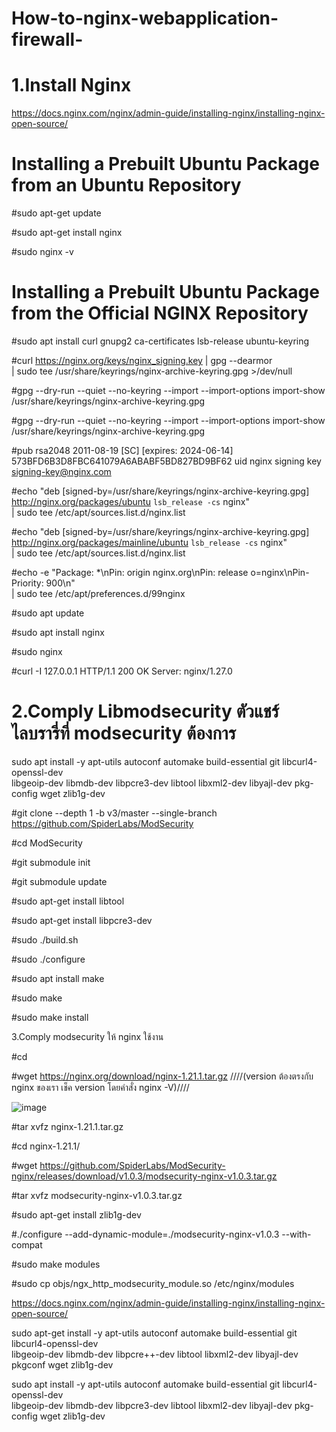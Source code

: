 # How-to-nginx-webapplication-firewall-

# 1.Install Nginx 

https://docs.nginx.com/nginx/admin-guide/installing-nginx/installing-nginx-open-source/

# Installing a Prebuilt Ubuntu Package from an Ubuntu Repository

#sudo apt-get update

#sudo apt-get install nginx

#sudo nginx -v

# Installing a Prebuilt Ubuntu Package from the Official NGINX Repository

#sudo apt install curl gnupg2 ca-certificates lsb-release ubuntu-keyring

#curl https://nginx.org/keys/nginx_signing.key | gpg --dearmor \
| sudo tee /usr/share/keyrings/nginx-archive-keyring.gpg >/dev/null

#gpg --dry-run --quiet --no-keyring --import --import-options import-show /usr/share/keyrings/nginx-archive-keyring.gpg

#gpg --dry-run --quiet --no-keyring --import --import-options import-show /usr/share/keyrings/nginx-archive-keyring.gpg

#pub   rsa2048 2011-08-19 [SC] [expires: 2024-06-14]
  573BFD6B3D8FBC641079A6ABABF5BD827BD9BF62
uid                      nginx signing key <signing-key@nginx.com>

#echo "deb [signed-by=/usr/share/keyrings/nginx-archive-keyring.gpg] \
http://nginx.org/packages/ubuntu `lsb_release -cs` nginx" \
    | sudo tee /etc/apt/sources.list.d/nginx.list

#echo "deb [signed-by=/usr/share/keyrings/nginx-archive-keyring.gpg] \
http://nginx.org/packages/mainline/ubuntu `lsb_release -cs` nginx" \
    | sudo tee /etc/apt/sources.list.d/nginx.list

#echo -e "Package: *\nPin: origin nginx.org\nPin: release o=nginx\nPin-Priority: 900\n" \
    | sudo tee /etc/apt/preferences.d/99nginx

#sudo apt update

#sudo apt install nginx

#sudo nginx

#curl -I 127.0.0.1
HTTP/1.1 200 OK
Server: nginx/1.27.0


# 2.Comply Libmodsecurity ตัวแชร์ไลบรารี่ที่ modsecurity ต้องการ

sudo apt install -y apt-utils autoconf automake build-essential git libcurl4-openssl-dev \
libgeoip-dev libmdb-dev libpcre3-dev libtool libxml2-dev libyajl-dev pkg-config wget zlib1g-dev

#git clone --depth 1 -b v3/master --single-branch https://github.com/SpiderLabs/ModSecurity 

#cd ModSecurity

#git submodule init

#git submodule update

#sudo apt-get install libtool

#sudo apt-get install libpcre3-dev

#sudo ./build.sh

#sudo ./configure

#sudo apt install make

#sudo make

#sudo make install

3.Comply modsecurity ให้ nginx ใช้งาน

#cd

#wget https://nginx.org/download/nginx-1.21.1.tar.gz ////(version ต้องตรงกับ nginx ของเรา เช็ค version โดยคำสั่ง nginx -V)////

![image](https://github.com/thanawut2903/How-to-nginx-webapplication-firewall-/assets/159118913/c5f90260-f432-48c5-b383-41e9f40421f7)

#tar xvfz nginx-1.21.1.tar.gz

#cd nginx-1.21.1/

#wget https://github.com/SpiderLabs/ModSecurity-nginx/releases/download/v1.0.3/modsecurity-nginx-v1.0.3.tar.gz

#tar xvfz modsecurity-nginx-v1.0.3.tar.gz

#sudo apt-get install zlib1g-dev

#./configure --add-dynamic-module=./modsecurity-nginx-v1.0.3 --with-compat

#sudo make modules

#sudo cp objs/ngx_http_modsecurity_module.so /etc/nginx/modules

https://docs.nginx.com/nginx/admin-guide/installing-nginx/installing-nginx-open-source/

sudo apt-get install -y apt-utils autoconf automake build-essential git libcurl4-openssl-dev \
libgeoip-dev libmdb-dev libpcre++-dev libtool libxml2-dev libyajl-dev pkgconf wget zlib1g-dev

sudo apt install -y apt-utils autoconf automake build-essential git libcurl4-openssl-dev \
libgeoip-dev libmdb-dev libpcre3-dev libtool libxml2-dev libyajl-dev pkg-config wget zlib1g-dev

